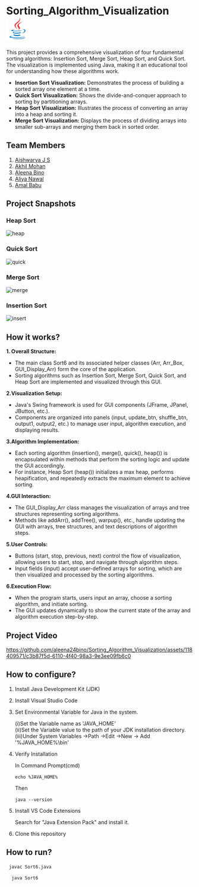 # Sorting_Algorithm_Visualization  <img src="https://raw.githubusercontent.com/devicons/devicon/master/icons/java/java-original.svg" alt="java logo" width="60" height="60"/>

This project provides a comprehensive visualization of four fundamental sorting algorithms: Insertion Sort, Merge Sort, Heap Sort, and Quick Sort. The visualization is implemented using Java, making it an educational tool for understanding how these algorithms work.
- **Insertion Sort Visualization:** Demonstrates the process of building a sorted array one element at a time.
- **Quick Sort Visualization:** Shows the divide-and-conquer approach to sorting by partitioning arrays.
- **Heap Sort Visualization:** Illustrates the process of converting an array into a heap and sorting it.
- **Merge Sort Visualization:** Displays the process of dividing arrays into smaller sub-arrays and merging them back in sorted order.

## Team Members
1. [Aishwarya J S](https://github.com/Aish-h)
2. [Akhil Mohan](https://github.com/Akhil-Mohan-github)
3. [Aleena Bino](https://github.com/aleena24bino)
4. [Aliya Nawal](https://github.com/Aliyanawal)
5. [Amal Babu](https://github.com/amalb03)

## Project Snapshots

### Heap Sort
![heap](https://github.com/aleena24bino/Sorting_Algorithm_Visualization/assets/148476197/e04cd702-b5a2-4623-9d4d-246a162c9a6d)

### Quick Sort
![quick](https://github.com/aleena24bino/Sorting_Algorithm_Visualization/assets/148476197/9eeb7720-33dd-4632-beec-452762ee415b)

### Merge Sort
![merge](https://github.com/aleena24bino/Sorting_Algorithm_Visualization/assets/148476197/dd70f361-0938-4e09-a3b6-cb9d170504d5)

### Insertion Sort
![insert](https://github.com/aleena24bino/Sorting_Algorithm_Visualization/assets/148476197/7b649c0f-3c0b-4863-aa5d-21e6aa315baa)


## How it works?

**1. Overall Structure:**
* The main class Sort6 and its associated helper classes (Arr, Arr_Box, GUI_Display_Arr) form the core of the application.
* Sorting algorithms such as Insertion Sort, Merge Sort, Quick Sort, and Heap Sort are implemented and visualized through this GUI.

**2.Visualization Setup:**
* Java's Swing framework is used for GUI components (JFrame, JPanel, JButton, etc.).
* Components are organized into panels (input, update_btn, shuffle_btn, output1, output2, etc.) to manage user input, algorithm execution, and displaying results.

**3.Algorithm Implementation:**
* Each sorting algorithm (insertion(), merge(), quick(), heap()) is encapsulated within methods that perform the sorting logic and update the GUI accordingly.
* For instance, Heap Sort (heap()) initializes a max heap, performs heapification, and repeatedly extracts the maximum element to achieve sorting.

**4.GUI Interaction:**
* The GUI_Display_Arr class manages the visualization of arrays and tree structures representing sorting algorithms.
* Methods like addArr(), addTree(), warpup(), etc., handle updating the GUI with arrays, tree structures, and text descriptions of algorithm steps.

**5.User Controls:**
* Buttons (start, stop, previous, next) control the flow of visualization, allowing users to start, stop, and navigate through algorithm steps.
* Input fields (input) accept user-defined arrays for sorting, which are then visualized and processed by the sorting algorithms.

**6.Execution Flow:**
* When the program starts, users input an array, choose a sorting algorithm, and initiate sorting.
* The GUI updates dynamically to show the current state of the array and algorithm execution step-by-step.


## Project Video

https://github.com/aleena24bino/Sorting_Algorithm_Visualization/assets/118409571/c3b87f5d-6110-4f40-98a3-9e3ee09fb6c0

## How to configure?

1. Install Java Development Kit (JDK)
2. Install Visual Studio Code
3. Set Environmental Variable for Java in the system.
             <div>(i)Set the Variable name as 'JAVA_HOME'</div>
             <div>(ii)Set the Variable value to the path of your JDK installation directory.</div> 
             <div>(iii)Under System Variables ->Path ->Edit ->New -> Add '%JAVA_HOME%\bin'</div>
4. Verify Installation
   
    In Command Prompt(cmd)
    ```
    echo %JAVA_HOME%
    ```
     Then
     ```
     java --version
    ```
5. Install VS Code Extensions

    Search for "Java Extension Pack" and install it.
   
7. Clone this repository

## How to run?

     
   ```
    javac Sort6.java
   ```
     
  ```
    java Sort6
  ```       
 
